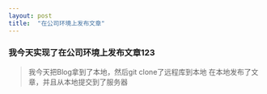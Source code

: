 ```yaml
---
layout: post
title:  "在公司环境上发布文章"
---
```

### 我今天实现了在公司环境上发布文章123

> 我今天把Blog拿到了本地，然后git clone了远程库到本地
> 在本地发布了文章，并且从本地提交到了服务器
